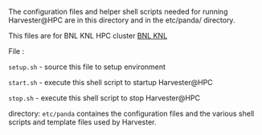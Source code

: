 The configuration files and helper shell scripts needed for running Harvester@HPC are in this directory and in the etc/panda/ directory.

This files are for BNL KNL HPC cluster 
[BNL KNL](https://www.sdcc.bnl.gov/#knl-cluster)   

File :

 `setup.sh` - source this file to setup environment

`start.sh` - execute this shell script to startup Harvester@HPC

`stop.sh` - execute this shell script to stop Harvester@HPC


directory: `etc/panda`  containes the configuration files and the various shell scripts and template files used by Harvester.

 

